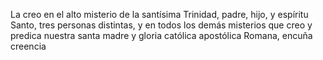 La creo en el alto misterio de la santísima Trinidad, padre, hijo, y espíritu Santo, tres personas distintas, y en todos los demás misterios que creo y predica nuestra santa madre y gloria católica apostólica Romana, encuña creencia